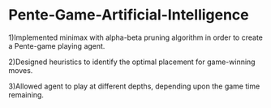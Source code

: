 # Pente-Game-Artificial-Intelligence
1)Implemented minimax with alpha-beta pruning algorithm in order to create a Pente-game playing agent. 

2)Designed heuristics to identify the optimal placement for game-winning moves. 

3)Allowed agent to play at different depths, depending upon the game time remaining.
